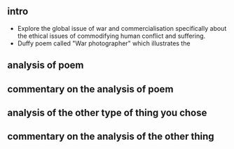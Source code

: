 ## intro 
- Explore the global issue of war and commercialisation specifically about the ethical issues of commodifying human conflict and suffering. 
- Duffy poem called "War photographer" which illustrates the 
## analysis of poem 

## commentary on the analysis of poem 

## analysis of the other type of thing you chose

## commentary on the analysis of the other thing 